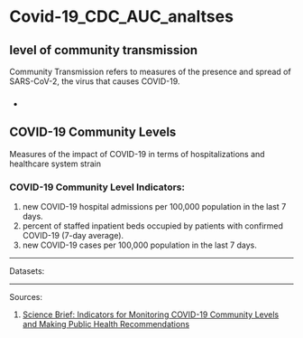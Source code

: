 # Covid-19_CDC_AUC_analtses

## level of community transmission  
Community Transmission refers to measures of the presence and spread of SARS-CoV-2, the virus that causes COVID-19.

### 
* 

## COVID-19 Community Levels  
Measures of the impact of COVID-19 in terms of hospitalizations and healthcare system strain  
### COVID-19 Community Level Indicators:
1. new COVID-19 hospital admissions per 100,000 population in the last 7 days.  
2. percent of staffed inpatient beds occupied by patients with confirmed COVID-19 (7-day average).    
3. new COVID-19 cases per 100,000 population in the last 7 days.


-----------------------

Datasets:  



-----------------------

Sources:  

1. [Science Brief: Indicators for Monitoring COVID-19 Community Levels and Making Public Health Recommendations](https://www.cdc.gov/coronavirus/2019-ncov/science/science-briefs/indicators-monitoring-community-levels.html)  

  

